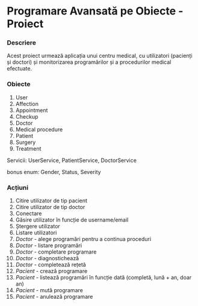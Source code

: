 # Programare Avansată pe Obiecte - Proiect
### Descriere
Acest proiect urmează aplicația unui centru medical, cu utilizatori (pacienți și doctori) și monitorizarea programărilor și a procedurilor medical efectuate. 
### Obiecte
1. User
2. Affection
3. Appointment
4. Checkup
5. Doctor
6. Medical procedure
7. Patient
8. Surgery
9. Treatment

Servicii: UserService, PatientService, DoctorService

bonus enum: Gender, Status, Severity

### Acțiuni
1. Citire utilizator de tip pacient
2. Citire utilizator de tip doctor
3. Conectare
4. Găsire utilizator în funcție de username/email
5. Ștergere utilizator
6. Listare utilizatori
7. *Doctor* - alege programări pentru a continua proceduri
8. *Doctor* - listare programări
9. *Doctor* - completare programare
10. *Doctor* - diagnostichează
11. *Doctor* - completează rețetă
12. *Pacient* - crează programare
13. *Pacient* - listează programări în funcție dată (completă, lună + an, doar an)
14. *Pacient* - mută programare
15. *Pacient* - anulează programare
